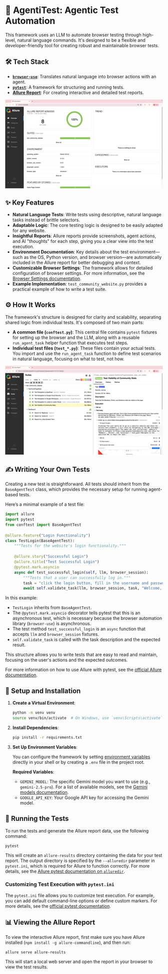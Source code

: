 # 🤖 AgentiTest: Agentic Test Automation

This framework uses an LLM to automate browser testing through high-level, natural language commands. It's designed to be a flexible and developer-friendly tool for creating robust and maintainable browser tests.

## 🛠️ Tech Stack

* **[`browser-use`](https://github.com/browser-use/browser-use)**: Translates natural language into browser actions with an agent.
* **[`pytest`](https://github.com/pytest-dev/pytest)**: A framework for structuring and running tests.
* **[Allure Report](https://github.com/allure-framework/allure2)**: For creating interactive and detailed test reports.

![Allure Report Overview](media/allure-report-overview.png)

## ✨ Key Features

* **Natural Language Tests**: Write tests using descriptive, natural language tasks instead of brittle selectors.
* **Adaptable Logic**: The core testing logic is designed to be easily adapted for any website.
* **Insightful Reports**: Allure reports provide screenshots, agent actions, and AI "thoughts" for each step, giving you a clear view into the test execution.
* **Environment Documentation**: Key details about the test environment—such as the OS, Python version, and browser version—are automatically included in the Allure report for better debugging and context.
* **Customizable Browser Settings**: The framework allows for detailed configuration of browser settings. For more information, see the [Browser Settings documentation](https://docs.browser-use.com/customize/browser-settings).
* **Example Implementation**: `test_community_website.py` provides a practical example of how to write a test suite.

## ⚙️ How It Works

The framework's structure is designed for clarity and scalability, separating shared logic from individual tests. It's composed of two main parts:

* **A common file (`conftest.py`)**: This central file contains `pytest` fixtures for setting up the browser and the LLM, along with a reusable `run_agent_task` helper function that executes test steps.
* **Individual test files (`test_*.py`)**: These files contain your actual tests. You import and use the `run_agent_task` function to define test scenarios in natural language, focusing on what to test, not how.

![Detailed Test Execution](media/allure-report-details.png)

## ✍️ Writing Your Own Tests

Creating a new test is straightforward. All tests should inherit from the `BaseAgentTest` class, which provides the necessary setup for running agent-based tests.

Here’s a minimal example of a test file:

```python
import allure
import pytest
from conftest import BaseAgentTest

@allure.feature("Login Functionality")
class TestLogin(BaseAgentTest):
    """Tests for the website's login functionality."""

    @allure.story("Successful Login")
    @allure.title("Test Successful Login")
    @pytest.mark.asyncio
    async def test_successful_login(self, llm, browser_session):
        """Tests that a user can successfully log in."""
        task = "click the login button, fill in the username and password, and confirm that the user is logged in."
        await self.validate_task(llm, browser_session, task, "Welcome, user!")
```

In this example:

* `TestLogin` inherits from `BaseAgentTest`.
* The `@pytest.mark.asyncio` decorator tells pytest that this is an asynchronous test, which is necessary because the browser automation library (`browser-use`) is asynchronous.
* The test method `test_successful_login` is an `async` function that accepts `llm` and `browser_session` fixtures.
* `self.validate_task` is called with the task description and the expected result.

This structure allows you to write tests that are easy to read and maintain, focusing on the user's actions and the expected outcomes.

For more information on how to use Allure with pytest, see the [official Allure documentation](https://allurereport.org/docs/pytest).

## 🚀 Setup and Installation

1. **Create a Virtual Environment**:

    ```bash
    python -m venv venv
    source venv/bin/activate  # On Windows, use `venv\Scripts\activate`
    ```

2. **Install Dependencies**:

    ```bash
    pip install -r requirements.txt
    ```

3. **Set Up Environment Variables**:

    You can configure the framework by setting [environment variables](https://docs.browser-use.com/development/local-setup#configuration) directly in your shell or by creating a `.env` file in the project root.

    **Required Variables**:
    * `GEMINI_MODEL`: The specific Gemini model you want to use (e.g., `gemini-2.5-pro`). For a list of available models, see the [Gemini models documentation](https://ai.google.dev/gemini-api/docs/models).
    * `GOOGLE_API_KEY`: Your Google API key for accessing the Gemini model.

## 🧪 Running the Tests

To run the tests and generate the Allure report data, use the following command:

```bash
pytest
```

This will create an `allure-results` directory containing the data for your test report. The output directory is specified by the `--alluredir` parameter in `pytest.ini`, which is required for Allure to function correctly. For more details, see the [Allure pytest documentation on `alluredir`](https://allurereport.org/docs/pytest-configuration/#alluredir-%E2%9F%A8directory%E2%9F%A9).

### Customizing Test Execution with `pytest.ini`

The `pytest.ini` file allows you to customize test execution. For example, you can add default command-line options or define custom markers. For more details, see the [official pytest documentation](https://docs.pytest.org/en/stable/reference/customize.html).

## 📊 Viewing the Allure Report

To view the interactive Allure report, first make sure you have Allure installed (`npm install -g allure-commandline`), and then run:

```bash
allure serve allure-results
```

This will start a local web server and open the report in your browser to view the test results.
